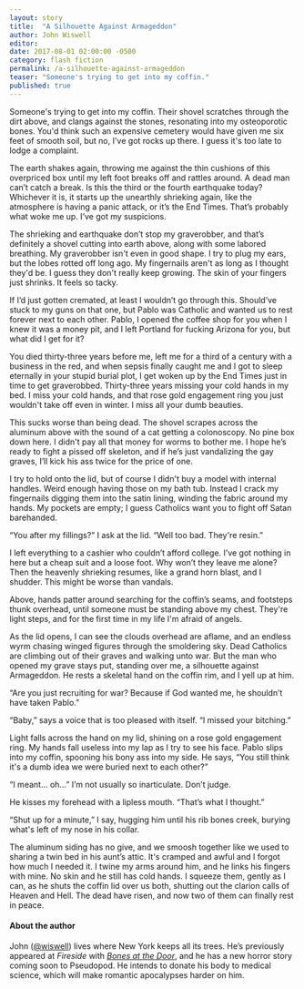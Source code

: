 ```yaml
---
layout: story
title:  "A Silhouette Against Armageddon"
author: John Wiswell
editor:
date: 2017-08-01 02:00:00 -0500
category: flash fiction
permalink: /a-silhouette-against-armageddon
teaser: "Someone's trying to get into my coffin."
published: true
---
```


Someone's trying to get into my coffin. Their shovel scratches through the dirt above, and clangs against the stones, resonating into my osteoporotic bones. You'd think such an expensive cemetery would have given me six feet of smooth soil, but no, I've got rocks up there. I guess it's too late to lodge a complaint.

The earth shakes again, throwing me against the thin cushions of this overpriced box until my left foot breaks off and rattles around. A dead man can’t catch a break. Is this the third or the fourth earthquake today? Whichever it is, it starts up the unearthly shrieking again, like the atmosphere is having a panic attack, or it’s the End Times. That’s probably what woke me up. I’ve got my suspicions.

The shrieking and earthquake don’t stop my graverobber, and that’s definitely a shovel cutting into earth above, along with some labored breathing. My graverobber isn't even in good shape. I try to plug my ears, but the lobes rotted off long ago. My fingernails aren't as long as I thought they'd be. I guess they don't really keep growing. The skin of your fingers just shrinks. It feels so tacky.

If I’d just gotten cremated, at least I wouldn’t go through this. Should’ve stuck to my guns on that one, but Pablo was Catholic and wanted us to rest forever next to each other. Pablo, I opened the coffee shop for you when I knew it was a money pit, and I left Portland for fucking Arizona for you, but what did I get for it?

You died thirty-three years before me, left me for a third of a century with a business in the red, and when sepsis finally caught me and I got to sleep eternally in your stupid burial plot, I get woken up by the End Times just in time to get graverobbed. Thirty-three years missing your cold hands in my bed. I miss your cold hands, and that rose gold engagement ring you just wouldn't take off even in winter. I miss all your dumb beauties.

This sucks worse than being dead.
The shovel scrapes across the aluminum above with the sound of a cat getting a colonoscopy. No pine box down here. I didn't pay all that money for worms to bother me. I hope he’s ready to fight a pissed off skeleton, and if he’s just vandalizing the gay graves, I’ll kick his ass twice for the price of one.

I try to hold onto the lid, but of course I didn't buy a model with internal handles. Weird enough having those on my bath tub. Instead I crack my fingernails digging them into the satin lining, winding the fabric around my hands. My pockets are empty; I guess Catholics want you to fight off Satan barehanded.

“You after my fillings?” I ask at the lid. “Well too bad. They're resin.”

I left everything to a cashier who couldn’t afford college. I’ve got nothing in here but a cheap suit and a loose foot. Why won’t they leave me alone? Then the heavenly shrieking resumes, like a grand horn blast, and I shudder. This might be worse than vandals.

Above, hands patter around searching for the coffin’s seams, and footsteps thunk overhead, until someone must be standing above my chest. They're light steps, and for the first time in my life I'm afraid of angels.

As the lid opens, I can see the clouds overhead are aflame, and an endless wyrm chasing winged figures through the smoldering sky. Dead Catholics are climbing out of their graves and walking unto war. But the man who opened my grave stays put, standing over me, a silhouette against Armageddon. He rests a skeletal hand on the coffin rim, and I yell up at him.

“Are you just recruiting for war? Because if God wanted me, he shouldn’t have taken Pablo.”

“Baby,” says a voice that is too pleased with itself. “I missed your bitching.”

Light falls across the hand on my lid, shining on a rose gold engagement ring. My hands fall useless into my lap as I try to see his face. Pablo slips into my coffin, spooning his bony ass into my side. He says, “You still think it's a dumb idea we were buried next to each other?”

“I meant… oh…” I’m not usually so inarticulate. Don’t judge.

He kisses my forehead with a lipless mouth. “That’s what I thought.”

“Shut up for a minute,” I say, hugging him until his rib bones creek, burying what's left of my nose in his collar.

The aluminum siding has no give, and we smoosh together like we used to sharing a twin bed in his aunt’s attic. It's cramped and awful and I forgot how much I needed it. I twine my arms around him, and he links his fingers with mine. No skin and he still has cold hands. I squeeze them, gently as I can, as he shuts the coffin lid over us both, shutting out the clarion calls of Heaven and Hell. The dead have risen, and now two of them can finally rest in peace.

#### About the author

John ([@wiswell](http://twitter.com/wiswell)) lives where New York keeps all its trees. He’s previously appeared at _Fireside_ with [_Bones at the Door_](/issue27/chapter/bones-at-the-door/), and he has a new horror story coming soon to Pseudopod. He intends to donate his body to medical science, which will make romantic apocalypses harder on him.
